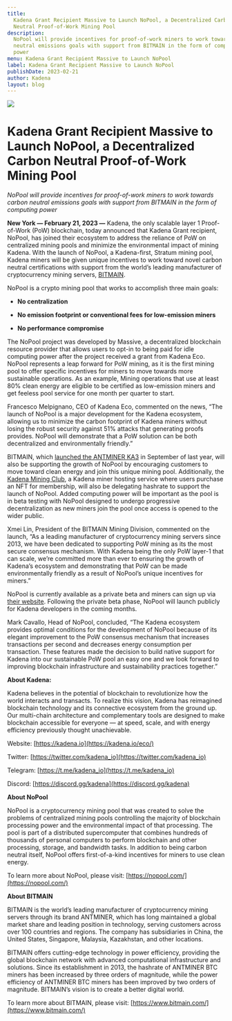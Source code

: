 ```yaml
---
title:
  Kadena Grant Recipient Massive to Launch NoPool, a Decentralized Carbon
  Neutral Proof-of-Work Mining Pool
description:
  NoPool will provide incentives for proof-of-work miners to work towards carbon
  neutral emissions goals with support from BITMAIN in the form of computing
  power
menu: Kadena Grant Recipient Massive to Launch NoPool
label: Kadena Grant Recipient Massive to Launch NoPool
publishDate: 2023-02-21
author: Kadena
layout: blog
---
```


![](/assets/blog/1_dON9Q1uWxLdnxbVglCoGQw.webp)

# Kadena Grant Recipient Massive to Launch NoPool, a Decentralized Carbon Neutral Proof-of-Work Mining Pool

_NoPool will provide incentives for proof-of-work miners to work towards carbon
neutral emissions goals with support from BITMAIN in the form of computing
power_

**New York — February 21, 2023 —** Kadena, the only scalable layer 1
Proof-of-Work (PoW) blockchain, today announced that Kadena Grant recipient,
NoPool, has joined their ecosystem to address the reliance of PoW on centralized
mining pools and minimize the environmental impact of mining Kadena. With the
launch of NoPool, a Kadena-first, Stratum mining pool, Kadena miners will be
given unique incentives to work toward novel carbon neutral certifications with
support from the world’s leading manufacturer of cryptocurrency mining servers,
[BITMAIN](https://www.bitmain.com/news-detail/bitmain-launches-antminer-ka3-entering-the-kadena-ecosystem-with-a-leap-in-computational-performance-242?tagSlug=).

NoPool is a crypto mining pool that works to accomplish three main goals:

- **No centralization**

- **No emission footprint or conventional fees for low-emission miners**

- **No performance compromise**

The NoPool project was developed by Massive, a decentralized blockchain resource
provider that allows users to opt-in to being paid for idle computing power
after the project received a grant from Kadena Eco. NoPool represents a leap
forward for PoW mining, as it is the first mining pool to offer specific
incentives for miners to move towards more sustainable operations. As an
example, Mining operations that use at least 80% clean energy are eligible to be
certified as low-emission miners and get feeless pool service for one month per
quarter to start.

Francesco Melpignano, CEO of Kadena Eco, commented on the news, “The launch of
NoPool is a major development for the Kadena ecosystem, allowing us to minimize
the carbon footprint of Kadena miners without losing the robust security against
51% attacks that generating proofs provides. NoPool will demonstrate that a PoW
solution can be both decentralized and environmentally friendly.”

BITMAIN, which
[launched the ANTMINER KA3](https://www.bitmain.com/news-detail/bitmain-launches-antminer-ka3-entering-the-kadena-ecosystem-with-a-leap-in-computational-performance-242?tagSlug=)
in September of last year, will also be supporting the growth of NoPool by
encouraging customers to move toward clean energy and join this unique mining
pool. Additionally, the [Kadena Mining Club](https://kdamining.club/), a Kadena
miner hosting service where users purchase an NFT for membership, will also be
delegating hashrate to support the launch of NoPool. Added computing power will
be important as the pool is in beta testing with NoPool designed to undergo
progressive decentralization as new miners join the pool once access is opened
to the wider public.

Xmei Lin, President of the BITMAIN Mining Division, commented on the launch, “As
a leading manufacturer of cryptocurrency mining servers since 2013, we have been
dedicated to supporting PoW mining as its the most secure consensus mechanism.
With Kadena being the only PoW layer-1 that can scale, we’re committed more than
ever to ensuring the growth of Kadena’s ecosystem and demonstrating that PoW can
be made environmentally friendly as a result of NoPool’s unique incentives for
miners.”

NoPool is currently available as a private beta and miners can sign up via
[their website](https://nopool.com/). Following the private beta phase, NoPool
will launch publicly for Kadena developers in the coming months.

Mark Cavallo, Head of NoPool, concluded, “The Kadena ecosystem provides optimal
conditions for the development of NoPool because of its elegant improvement to
the PoW consensus mechanism that increases transactions per second and decreases
energy consumption per transaction. These features made the decision to build
native support for Kadena into our sustainable PoW pool an easy one and we look
forward to improving blockchain infrastructure and sustainability practices
together.”

**About Kadena:**

Kadena believes in the potential of blockchain to revolutionize how the world
interacts and transacts. To realize this vision, Kadena has reimagined
blockchain technology and its connective ecosystem from the ground up. Our
multi-chain architecture and complementary tools are designed to make blockchain
accessible for everyone — at speed, scale, and with energy efficiency previously
thought unachievable.

Website: [https://kadena.io](https://kadena.io/eco/)

Twitter: [https://twitter.com/kadena_io](https://twitter.com/kadena_io)

Telegram: [https://t.me/kadena_io](https://t.me/kadena_io)

Discord: [https://discord.gg/kadena](https://discord.gg/kadena)

**About NoPool**

NoPool is a cryptocurrency mining pool that was created to solve the problems of
centralized mining pools controlling the majority of blockchain processing power
and the environmental impact of that processing. The pool is part of a
distributed supercomputer that combines hundreds of thousands of personal
computers to perform blockchain and other processing, storage, and bandwidth
tasks. In addition to being carbon neutral itself, NoPool offers first-of-a-kind
incentives for miners to use clean energy.

To learn more about NoPool, please visit:
[https://nopool.com/](https://nopool.com/)

**About BITMAIN**

BITMAIN is the world’s leading manufacturer of cryptocurrency mining servers
through its brand ANTMINER, which has long maintained a global market share and
leading position in technology, serving customers across over 100 countries and
regions. The company has subsidiaries in China, the United States, Singapore,
Malaysia, Kazakhstan, and other locations.

BITMAIN offers cutting-edge technology in power efficiency, providing the global
blockchain network with advanced computational infrastructure and solutions.
Since its establishment in 2013, the hashrate of ANTMINER BTC miners has been
increased by three orders of magnitude, while the power efficiency of ANTMINER
BTC miners has been improved by two orders of magnitude. BITMAIN’s vision is to
create a better digital world.

To learn more about BITMAIN, please visit:
[https://www.bitmain.com/](https://www.bitmain.com/)
